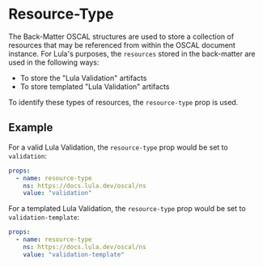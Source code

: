# Resource-Type

The Back-Matter OSCAL structures are used to store a collection of resources that may be referenced from within the OSCAL document instance. For Lula's purposes, the `resources` stored in the back-matter are used in the following ways:

- To store the "Lula Validation" artifacts
- To store templated "Lula Validation" artifacts

To identify these types of resources, the `resource-type` prop is used.

## Example

For a valid Lula Validation, the `resource-type` prop would be set to `validation`:
```yaml
props:
  - name: resource-type
    ns: https://docs.lula.dev/oscal/ns
    value: "validation"
```

For a templated Lula Validation, the `resource-type` prop would be set to `validation-template`:
```yaml
props:
  - name: resource-type
    ns: https://docs.lula.dev/oscal/ns
    value: "validation-template"
```
